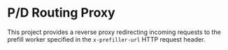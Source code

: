 # P/D Routing Proxy

This project provides a reverse proxy redirecting incoming requests
to the prefill worker specified in the `x-prefiller-url` HTTP request header.
